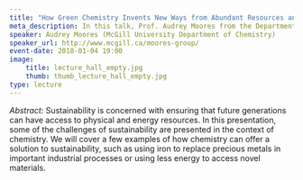 ```yaml
---
title: "How Green Chemistry Invents New Ways from Abundant Resources and Energies"
meta_description: In this talk, Prof. Audrey Moores from the Department of Chemistry at the McGill University will discuss sustainability and some potential roles chemistry can play, such as using iron to replace precious metals in important industrial processes.
speaker: Audrey Moores (McGill University Department of Chemistry)
speaker_url: http://www.mcgill.ca/moores-group/
event-date: 2018-01-04 19:00
image:
    title: lecture_hall_empty.jpg
    thumb: thumb_lecture_hall_empty.jpg
type: lecture
---
```

*Abstract:*
Sustainability is concerned with ensuring that future generations can have access to physical and energy resources. In this presentation, some of the challenges of sustainability are presented in the context of chemistry. We will cover a few examples of how chemistry can offer a solution to sustainability, such as using iron to replace precious metals in important industrial processes or using less energy to access novel materials.

